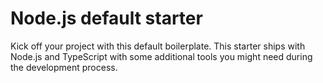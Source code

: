 # Node.js default starter

Kick off your project with this default boilerplate. This starter ships with Node.js and TypeScript with some additional tools you might need during the development process.
